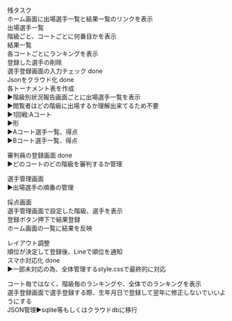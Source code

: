 残タスク<br/>
ホーム画面に出場選手一覧と結果一覧のリンクを表示<br/>
出場選手一覧<br/>
階級ごと、コートごとに何番目かを表示<br/>
結果一覧<br/>
各コートごとにランキングを表示<br/>
登録した選手の削除<br/>
選手登録画面の入力チェック done<br/>
Jsonをクラウド化 done<br/>
各トーナメント表を作成<br/>
▶︎階級別状況報告画面ごとに出場選手一覧を表示 <br/>
  ▶︎閲覧者はどの階級に出場するか理解出来てるため不要<br/>
▶︎1回戦:Aコート<br/>
▶︎形<br/>
▶︎Aコート選手一覧、得点<br/>
▶︎Bコート選手一覧、得点<br/>


審判員の登録画面 done<br/>
▶︎どのコートのどの階級を審判するか管理<br/>

選手管理画面 <br/>
▶︎出場選手の順番の管理<br/>

採点画面<br/>
選手管理画面で設定した階級、選手を表示<br/>
登録ボタン押下で結果登録<br/>
ホーム画面の一覧に結果を反映<br/>

レイアウト調整<br/>
順位が決定して登録後、Lineで順位を通知<br/>
スマホ対応化 done<br/>
▶︎一部未対応の為、全体管理するstyle.cssで最終的に対応<br/>

コート毎ではなく、階級毎のランキングや、全体でのランキングを表示<br/>
選手登録画面で選手登録する際、生年月日で登録して翌年に修正しないでいいようにする<br/>
JSON管理▶︎sqlite等もしくはクラウドdbに移行<br/>
